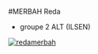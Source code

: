 #MERBAH Reda 
- groupe 2 ALT (ILSEN)


[![redamerbah](https://circleci.com/gh/redamerbah/ceri-m1-techniques-de-test.svg?style=svg)](https://app.circleci.com/pipelines/github/redamerbah)